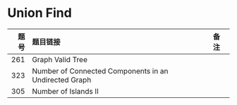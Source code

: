 # Union Find

| 题号 | 题目链接 | 备注 |
| -: | :- | :- |
| 261 | Graph Valid Tree | |
| 323 | Number of Connected Components in an Undirected Graph | |
| 305 | Number of Islands II | |
